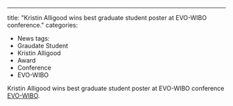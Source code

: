 ---
title: "Kristin Alligood wins best graduate student poster at EVO-WIBO conference."
categories:
  - News
tags:
  - Graudate Student	
  - Kristin Alligood
  - Award
  - Conference
  - EVO-WIBO

Kristin Alligood wins best graduate student poster at EVO-WIBO conference [EVO-WIBO](https://www.zoology.ubc.ca/evo-wibo/).